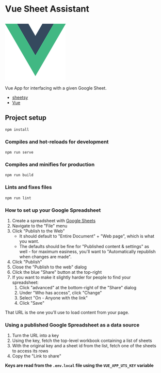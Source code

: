 # Vue Sheet Assistant 

![vue logo](./src/assets/logo.png)

Vue App for interfacing with a given Google Sheet.

- [sheetsy](https://github.com/TehShrike/sheetsy)
- [Vue](https://vuejs.org/)

## Project setup
```
npm install
```

### Compiles and hot-reloads for development
```
npm run serve
```

### Compiles and minifies for production
```
npm run build
```

### Lints and fixes files
```
npm run lint
```

### How to set up your Google Spreadsheet

1. Create a spreadsheet with [Google Sheets](https://docs.google.com/spreadsheets/)
2. Navigate to the "File" menu
3. Click "Publish to the Web"
	- It should default to "Entire Document" + "Web page", which is what you want.
	- The defaults should be fine for "Published content & settings" as well - for maximum easiness, you'll want to "Automatically republish when changes are made".
5. Click "Publish"
6. Close the "Publish to the web" dialog
7. Click the blue "Share" button at the top-right
8. If you want to make it slightly harder for people to find your spreadsheet:
	1. Click "advanced" at the bottom-right of the "Share" dialog
	2. Under "Who has access", click "Change"
	3. Select "On - Anyone with the link"
	4. Click "Save"

That URL is the one you'll use to load content from your page.

### Using a published Google Spreadsheet as a data source

1. Turn the URL into a key
2. Using the key, fetch the top-level workbook containing a list of sheets
3. With the original key and a sheet id from the list, fetch one of the sheets to access its rows
9. Copy the "Link to share"

**Keys are read from the `.env.local` file using the `VUE_APP_UTS_KEY` variable** 
